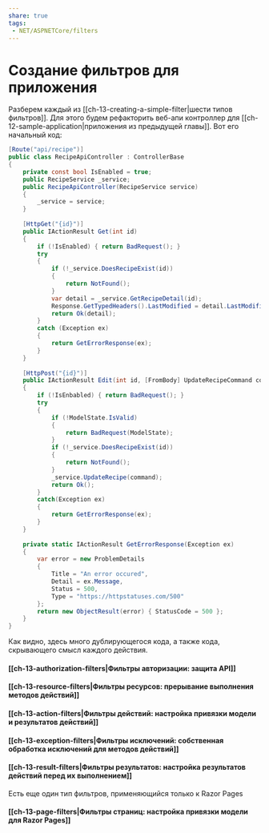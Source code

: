 ```yaml
---
share: true
tags:
 - NET/ASPNETCore/filters
---
```

# Создание фильтров для приложения
Разберем каждый из [[ch-13-creating-a-simple-filter|шести типов фильтров]].
Для этого будем рефакторить веб-апи контроллер для [[ch-12-sample-application|приложения из предыдущей главы]]. Вот его начальный код:
```csharp
[Route("api/recipe")]
public class RecipeApiController : ControllerBase
{
	private const bool IsEnabled = true;
	public RecipeService _service;
	public RecipeApiController(RecipeService service)
	{
		_service = service;
	}
	
	[HttpGet("{id}")]
	public IActionResult Get(int id)
	{
		if (!IsEnabled) { return BadRequest(); }
		try
		{
			if (!_service.DoesRecipeExist(id))
			{
				return NotFound();
			}
			var detail = _service.GetRecipeDetail(id);
			Response.GetTypedHeaders().LastModified = detail.LastModified;
			return Ok(detail);
		}
		catch (Exception ex)
		{
			return GetErrorResponse(ex);
		}
	}
	
	[HttpPost("{id}")]
	public IActionResult Edit(int id, [FromBody] UpdateRecipeCommand command)
	{
		if (!IsEnbabled) { return BadRequest(); }
		try
		{
			if (!ModelState.IsValid)
			{
				return BadRequest(ModelState);
			}
			if (!_service.DoesRecipeExist(id))
			{
				return NotFound();
			}
			_service.UpdateRecipe(command);
			return Ok();
		}
		catch(Exception ex)
		{
			return GetErrorResponse(ex);
		}
	}
	
	private static IActionResult GetErrorResponse(Exception ex)
	{
		var error = new ProblemDetails
		{
			Title = "An error occured",
			Detail = ex.Message,
			Status = 500,
			Type = "https://httpstatuses.com/500"
		};
		return new ObjectResult(error) { StatusCode = 500 };
	}
}
```
Как видно, здесь много дублирующегося кода, а также кода, скрывающего смысл каждого действия.
#### [[ch-13-authorization-filters|Фильтры авторизации: защита API]]
#### [[ch-13-resource-filters|Фильтры ресурсов: прерывание выполнения методов действий]]
#### [[ch-13-action-filters|Фильтры действий: настройка привязки модели и результатов действий]]
#### [[ch-13-exception-filters|Фильтры исключений: собственная обработка исключений для методов действий]]
#### [[ch-13-result-filters|Фильтры результатов: настройка результатов действий перед их выполнением]]
Есть еще один тип фильтров, применяющийся только к Razor Pages
#### [[ch-13-page-filters|Фильтры страниц: настройка привязки модели для Razor Pages]]